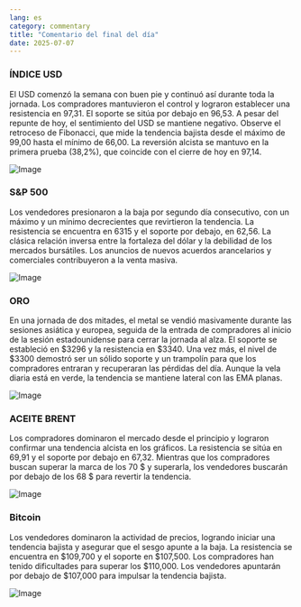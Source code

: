 ```yaml
---
lang: es
category: commentary
title: "Comentario del final del día"
date: 2025-07-07
---
```


### ÍNDICE USD

El USD comenzó la semana con buen pie y continuó así durante toda la jornada. Los compradores mantuvieron el control y lograron establecer una resistencia en 97,31. El soporte se sitúa por debajo en 96,53. A pesar del repunte de hoy, el sentimiento del USD se mantiene negativo. Observe el retroceso de Fibonacci, que mide la tendencia bajista desde el máximo de 99,00 hasta el mínimo de 66,00. La reversión alcista se mantuvo en la primera prueba (38,2%), que coincide con el cierre de hoy en 97,14.

![Image](https://markleighedu.github.io/img/Jul-2025/07-Jul-2025/usdindex.jpg)

### S&P 500

Los vendedores presionaron a la baja por segundo día consecutivo, con un máximo y un mínimo decrecientes que revirtieron la tendencia. La resistencia se encuentra en 6315 y el soporte por debajo, en 62,56. La clásica relación inversa entre la fortaleza del dólar y la debilidad de los mercados bursátiles. Los anuncios de nuevos acuerdos arancelarios y comerciales contribuyeron a la venta masiva.

![Image](https://markleighedu.github.io/img/Jul-2025/07-Jul-2025/sp500.jpg)

### ORO

En una jornada de dos mitades, el metal se vendió masivamente durante las sesiones asiática y europea, seguida de la entrada de compradores al inicio de la sesión estadounidense para cerrar la jornada al alza. El soporte se estableció en $3296 y la resistencia en $3340. Una vez más, el nivel de $3300 demostró ser un sólido soporte y un trampolín para que los compradores entraran y recuperaran las pérdidas del día. Aunque la vela diaria está en verde, la tendencia se mantiene lateral con las EMA planas.

![Image](https://markleighedu.github.io/img/Jul-2025/07-Jul-2025/gold.jpg)

### ACEITE BRENT

Los compradores dominaron el mercado desde el principio y lograron confirmar una tendencia alcista en los gráficos. La resistencia se sitúa en 69,91 y el soporte por debajo en 67,32. Mientras que los compradores buscan superar la marca de los 70 $ y superarla, los vendedores buscarán por debajo de los 68 $ para revertir la tendencia.

![Image](https://markleighedu.github.io/img/Jul-2025/07-Jul-2025/brentoil.jpg)

### Bitcoin

Los vendedores dominaron la actividad de precios, logrando iniciar una tendencia bajista y asegurar que el sesgo apunte a la baja. La resistencia se encuentra en $109,700 y el soporte en $107,500. Los compradores han tenido dificultades para superar los $110,000. Los vendedores apuntarán por debajo de $107,000 para impulsar la tendencia bajista.

![Image](https://markleighedu.github.io/img/Jul-2025/07-Jul-2025/bitcoin.jpg)

